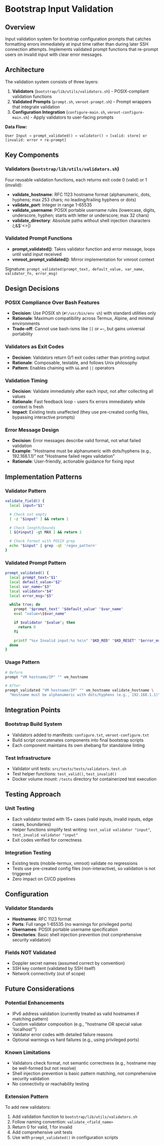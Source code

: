 # Bootstrap Input Validation

## Overview
Input validation system for bootstrap configuration prompts that catches formatting errors immediately at input time rather than during later SSH connection attempts. Implements validated prompt functions that re-prompt users on invalid input with clear error messages.

## Architecture
The validation system consists of three layers:

1. **Validators** (`bootstrap/lib/utils/validators.sh`) - POSIX-compliant validation functions
2. **Validated Prompts** (`prompt.sh`, `vmroot-prompt.sh`) - Prompt wrappers that integrate validation
3. **Configuration Integration** (`configure-main.sh`, `vmroot-configure-main.sh`) - Apply validators to user-facing prompts

**Data Flow:**
```
User Input → prompt_validated() → validator() → [valid: store] or [invalid: error + re-prompt]
```

## Key Components

### Validators (`bootstrap/lib/utils/validators.sh`)
Four reusable validation functions, each returns exit code 0 (valid) or 1 (invalid):

- **validate_hostname**: RFC 1123 hostname format (alphanumeric, dots, hyphens; max 253 chars; no leading/trailing hyphens or dots)
- **validate_port**: Integer in range 1-65535
- **validate_username**: POSIX portable username rules (lowercase, digits, underscore, hyphen; starts with letter or underscore; max 32 chars)
- **validate_directory**: Absolute paths without shell injection characters (;&$`<>|)

### Validated Prompt Functions
- **prompt_validated()**: Takes validator function and error message, loops until valid input received
- **vmroot_prompt_validated()**: Mirror implementation for vmroot context

Signature: `prompt_validated(prompt_text, default_value, var_name, validator_fn, error_msg)`

## Design Decisions

### POSIX Compliance Over Bash Features
- **Decision**: Use POSIX sh (`#!/usr/bin/env sh`) with standard utilities only
- **Rationale**: Maximum compatibility across Termux, Alpine, and minimal environments
- **Trade-off**: Cannot use bash-isms like `[[` or `=~`, but gains universal portability

### Validators as Exit Codes
- **Decision**: Validators return 0/1 exit codes rather than printing output
- **Rationale**: Composable, testable, and follows Unix philosophy
- **Pattern**: Enables chaining with `&&` and `||` operators

### Validation Timing
- **Decision**: Validate immediately after each input, not after collecting all values
- **Rationale**: Fast feedback loop - users fix errors immediately while context is fresh
- **Impact**: Existing tests unaffected (they use pre-created config files, bypassing interactive prompts)

### Error Message Design
- **Decision**: Error messages describe valid format, not what failed validation
- **Example**: "Hostname must be alphanumeric with dots/hyphens (e.g., 192.168.1.1)" not "Hostname failed regex validation"
- **Rationale**: User-friendly, actionable guidance for fixing input

## Implementation Patterns

### Validator Pattern
```sh
validate_field() {
  local input="$1"

  # Check not empty
  [ -z "$input" ] && return 1

  # Check length/bounds
  [ ${#input} -gt MAX ] && return 1

  # Check format with POSIX grep
  echo "$input" | grep -qE 'regex_pattern'
}
```

### Validated Prompt Pattern
```sh
prompt_validated() {
  local prompt_text="$1"
  local default_value="$2"
  local var_name="$3"
  local validator="$4"
  local error_msg="$5"

  while true; do
    prompt "$prompt_text" "$default_value" "$var_name"
    eval "value=\$$var_name"

    if $validator "$value"; then
      return 0
    fi

    printf "%s✗ Invalid input:%s %s\n" "$KD_RED" "$KD_RESET" "$error_msg"
  done
}
```

### Usage Pattern
```sh
# Before
prompt "VM hostname/IP" "" vm_hostname

# After
prompt_validated "VM hostname/IP" "" vm_hostname validate_hostname \
  "Hostname must be alphanumeric with dots/hyphens (e.g., 192.168.1.1)"
```

## Integration Points

### Bootstrap Build System
- Validators added to manifests: `configure.txt`, `vmroot-configure.txt`
- Build script concatenates components into final bootstrap scripts
- Each component maintains its own shebang for standalone linting

### Test Infrastructure
- Validator unit tests: `src/tests/tests/validators.test.sh`
- Test helper functions: `test_valid()`, `test_invalid()`
- Docker volume mount: `/tests` directory for containerized test execution

## Testing Approach

### Unit Testing
- Each validator tested with 15+ cases (valid inputs, invalid inputs, edge cases, boundaries)
- Helper functions simplify test writing: `test_valid validator "input"`, `test_invalid validator "input"`
- Exit codes verified for correctness

### Integration Testing
- Existing tests (mobile-termux, vmroot) validate no regressions
- Tests use pre-created config files (non-interactive), so validation is not triggered
- Zero impact on CI/CD pipelines

## Configuration

### Validator Standards
- **Hostnames**: RFC 1123 format
- **Ports**: Full range 1-65535 (no warnings for privileged ports)
- **Usernames**: POSIX portable username specification
- **Directories**: Basic shell injection prevention (not comprehensive security validation)

### Fields NOT Validated
- Doppler secret names (assumed correct by convention)
- SSH key content (validated by SSH itself)
- Network connectivity (out of scope)

## Future Considerations

### Potential Enhancements
- IPv6 address validation (currently treated as valid hostnames if matching pattern)
- Custom validator composition (e.g., "hostname OR special value 'localhost'")
- Validator error codes with detailed failure reasons
- Optional warnings vs hard failures (e.g., using privileged ports)

### Known Limitations
- Validators check format, not semantic correctness (e.g., hostname may be well-formed but not resolve)
- Shell injection prevention is basic pattern matching, not comprehensive security validation
- No connectivity or reachability testing

### Extension Pattern
To add new validators:
1. Add validation function to `bootstrap/lib/utils/validators.sh`
2. Follow naming convention: `validate_<field_name>`
3. Return 0 for valid, 1 for invalid
4. Add comprehensive unit tests
5. Use with `prompt_validated()` in configuration scripts
